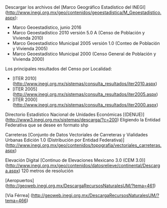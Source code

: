 
Descargar los archivos del [Marco Geográfico Estadístico del INEGI] (http://www.inegi.org.mx/geo/contenidos/geoestadistica/M_Geoestadistico.aspx):    
- Marco Geoestadístico, junio 2016
- Marco Geoestadístico 2010 versión 5.0 A (Censo de Población y Vivienda 2010)
- Marco Geoestadístico Municipal 2005 versión 1.0 (Conteo de Población y
  Vivienda 2005)
- Marco Geoestadístico Municipal 2000 (Censo General de Población y Vivienda 2000)

Los principales resultados del Censo por Localidad:   
- [ITER 2010] (http://www.inegi.org.mx/sistemas/consulta_resultados/iter2010.aspx) 
- [ITER 2005] (http://www.inegi.org.mx/sistemas/consulta_resultados/iter2005.aspx)
- [ITER 2000] (http://www.inegi.org.mx/sistemas/consulta_resultados/iter2000.aspx)

Directorio Estadístico Nacional de Unidades Económicas [(DENUE)] (http://www3.inegi.org.mx/sistemas/descarga/?c=200)
Eligiendo la Entidad Federativa que se desee en formato shp

Carreteras
[Conjunto de Datos Vectoriales de Carreteras y Vialidades Urbanas Edición 1.0 (Distribución por Entidad Federativa)] (http://www.inegi.org.mx/geo/contenidos/topografia/vectoriales_carreteras.aspx)

Elevación Digital
[Continuo de Elevaciones Mexicano 3.0 (CEM 3.0)] (http://www.inegi.org.mx/geo/contenidos/datosrelieve/continental/Descarga.aspx) 120 metros de resolución

[Aeropuertos] (http://geoweb.inegi.org.mx/DescargaRecursosNaturalesUM/?tema=461)

[Vía Férrea] (http://geoweb.inegi.org.mx/DescargaRecursosNaturalesUM/?tema=466)
